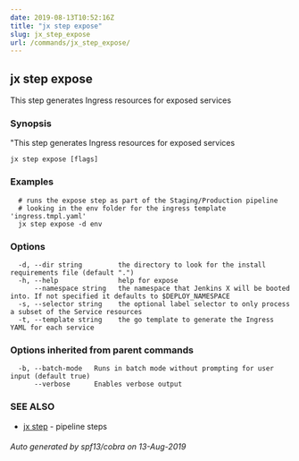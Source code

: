 ```yaml
---
date: 2019-08-13T10:52:16Z
title: "jx step expose"
slug: jx_step_expose
url: /commands/jx_step_expose/
---
```

## jx step expose

This step generates Ingress resources for exposed services

### Synopsis

"This step generates Ingress resources for exposed services

```
jx step expose [flags]
```

### Examples

```
  # runs the expose step as part of the Staging/Production pipeline
  # looking in the env folder for the ingress template 'ingress.tmpl.yaml'
  jx step expose -d env
```

### Options

```
  -d, --dir string         the directory to look for the install requirements file (default ".")
  -h, --help               help for expose
      --namespace string   the namespace that Jenkins X will be booted into. If not specified it defaults to $DEPLOY_NAMESPACE
  -s, --selector string    the optional label selector to only process a subset of the Service resources
  -t, --template string    the go template to generate the Ingress YAML for each service
```

### Options inherited from parent commands

```
  -b, --batch-mode   Runs in batch mode without prompting for user input (default true)
      --verbose      Enables verbose output
```

### SEE ALSO

* [jx step](/commands/jx_step/)	 - pipeline steps

###### Auto generated by spf13/cobra on 13-Aug-2019
